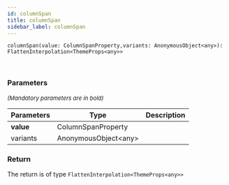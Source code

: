 ```yaml
---
id: columnSpan
title: columnSpan
sidebar_label: columnSpan
---
```


```tsx
columnSpan(value: ColumnSpanProperty,variants: AnonymousObject<any>): FlattenInterpolation<ThemeProps<any>>
```
<br/>



### Parameters

<font size="2"><i>(Mandatory parameters are in bold)</i></font>

| Parameters | Type | Description |
| --------- | ---- | ----------- |
| **value** | ColumnSpanProperty |  |
| variants | AnonymousObject<any\> |  |


### Return



The return is of type <code>FlattenInterpolation<ThemeProps<any\>\></code>